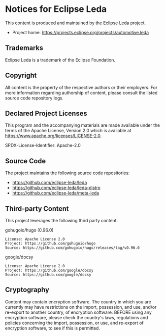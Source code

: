 # Notices for Eclipse Leda

This content is produced and maintained by the Eclipse Leda project.

* Project home: https://projects.eclipse.org/projects/automotive.leda

## Trademarks

 Eclipse Leda is a trademark of the Eclipse Foundation.

## Copyright

All content is the property of the respective authors or their employers. For
more information regarding authorship of content, please consult the listed
source code repository logs.

## Declared Project Licenses

This program and the accompanying materials are made available under the terms
of the Apache License, Version 2.0 which is available at
https://www.apache.org/licenses/LICENSE-2.0.

SPDX-License-Identifier: Apache-2.0

## Source Code

The project maintains the following source code repositories:

* https://github.com/eclipse-leda/leda
* https://github.com/eclipse-leda/leda-distro
* https://github.com/eclipse-leda/meta-leda

## Third-party Content

This project leverages the following third party content.

gohugoio/hugo (0.96.0)

    License: Apache License 2.0
    Project: https://github.com/gohugoio/hugo
    Source: https://github.com/gohugoio/hugo/releases/tag/v0.96.0

google/docsy

    License: Apache License 2.0
    Project: https://github.com/google/docsy
    Source: https://github.com/google/docsy


## Cryptography

Content may contain encryption software. The country in which you are currently
may have restrictions on the import, possession, and use, and/or re-export to
another country, of encryption software. BEFORE using any encryption software,
please check the country's laws, regulations and policies concerning the import,
possession, or use, and re-export of encryption software, to see if this is
permitted.